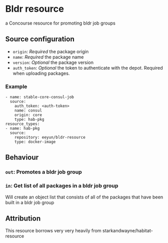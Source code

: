 # Bldr resource

a Concourse resource for promoting bldr job groups

## Source configuration

* `origin`: _Required_ the package origin
* `name`: _Required_ the package name
* `version`: _Optional_ the package version
* `auth_token`: _Optional_ the token to authenticate with the depot. Required when uploading packages.

### Example

```
- name: stable-core-consul-job
  source:
    auth_token: <auth-token>
    name: consul
    origin: core
    type: hab-pkg
resource_types:
- name: hab-pkg
  source:
    repository: eeyun/bldr-resource
    type: docker-image
```

## Behaviour

### `out`: Promotes a bldr job group

### `in`: Get list of all packages in a bldr job group
Will create an object list that consists of all of the packages that have been built in a bldr job group

## Attribution
This resource borrows very very heavily from starkandwayne/habitat-resource
